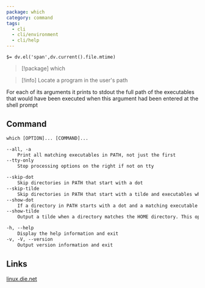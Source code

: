 ```yaml
---
package: which
category: command
tags:
  - cli
  - cli/environment
  - cli/help
---
```


`$= dv.el('span',dv.current().file.mtime)`
> [!package] which

> [!info] Locate a program in the user's path

For each of its arguments it prints to stdout the full path of the executables that would have been executed when this argument had been entered at the shell prompt

## Command
```txt
which [OPTION]... [COMMAND]...

--all, -a
	Print all matching executables in PATH, not just the first
--tty-only
	Stop processing options on the right if not on tty

--skip-dot
	Skip directories in PATH that start with a dot
--skip-tilde
	Skip directories in PATH that start with a tilde and executables which reside in the HOME directory
--show-dot
	If a directory in PATH starts with a dot and a matching executable was found for that path, then print the relative path
--show-tilde
	Output a tilde when a directory matches the HOME directory. This option is ignored when which is invoked as root

-h, --help
	Display the help information and exit 
-v, -V, --version
	Output version information and exit
```

## Links
[linux.die.net](https://linux.die.net/man/1/which)

